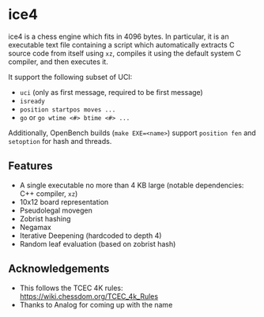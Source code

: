# ice4

ice4 is a chess engine which fits in 4096 bytes.
In particular, it is an executable text file containing a script which automatically extracts C source code from itself using `xz`, compiles it using the default system C compiler, and then executes it.

It support the following subset of UCI:
- `uci` (only as first message, required to be first message)
- `isready`
- `position startpos moves ...`
- `go` or `go wtime <#> btime <#> ...`

Additionally, OpenBench builds (`make EXE=<name>`) support `position fen` and `setoption` for hash and threads.

## Features

- A single executable no more than 4 KB large (notable dependencies: C++ compiler, `xz`)
- 10x12 board representation
- Pseudolegal movegen
- Zobrist hashing
- Negamax
- Iterative Deepening (hardcoded to depth 4)
- Random leaf evaluation (based on zobrist hash)

## Acknowledgements

- This follows the TCEC 4K rules: https://wiki.chessdom.org/TCEC_4k_Rules
- Thanks to Analog for coming up with the name
